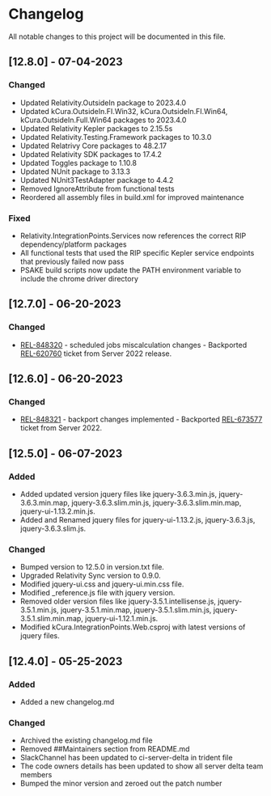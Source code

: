 # Changelog

All notable changes to this project will be documented in this file.

## [12.8.0] - 07-04-2023

### Changed

- Updated Relativity.OutsideIn package to 2023.4.0
- Updated kCura.OutsideIn.FI.Win32, kCura.OutsideIn.FI.Win64, kCura.OutsideIn.Full.Win64 packages to 2023.4.0
- Updated Relativity Kepler packages to 2.15.5s
- Updated Relativity.Testing.Framework packages to 10.3.0
- Updated Relatrivy Core packages to 48.2.17
- Updated Relativity SDK packages to 17.4.2
- Updated Toggles package to 1.10.8
- Updated NUnit package to 3.13.3
- Updated NUnit3TestAdapter package to 4.4.2
- Removed IgnoreAttribute from functional tests
- Reordered all assembly files in build.xml for improved maintenance

### Fixed

- Relativity.IntegrationPoints.Services now references the correct RIP dependency/platform packages
- All functional tests that used the RIP specific Kepler service endpoints that previously failed now pass
- PSAKE build scripts now update the PATH environment variable to include the chrome driver directory

## [12.7.0] - 06-20-2023

### Changed

- [REL-848320](https://jira.kcura.com/browse/REL-848320) - scheduled jobs miscalculation changes - Backported [REL-620760](https://jira.kcura.com/browse/REL-620760) ticket from Server 2022 release.

## [12.6.0] - 06-20-2023

### Changed

- [REL-848321](https://jira.kcura.com/browse/REL-848321) - backport changes implemented - Backported [REL-673577](https://jira.kcura.com/browse/REL-673577) ticket from Server 2022. 

## [12.5.0] - 06-07-2023

### Added

- Added updated version jquery files like jquery-3.6.3.min.js, jquery-3.6.3.min.map, jquery-3.6.3.slim.min.js, jquery-3.6.3.slim.min.map, jquery-ui-1.13.2.min.js.
- Added and Renamed jquery files for jquery-ui-1.13.2.js, jquery-3.6.3.js, jquery-3.6.3.slim.js.

### Changed

- Bumped version to 12.5.0 in version.txt file.
- Upgraded Relativity Sync version to 0.9.0.
- Modified jquery-ui.css and jquery-ui.min.css file.
- Modified _reference.js file with jquery version.
- Removed older version files like jquery-3.5.1.intellisense.js, jquery-3.5.1.min.js, jquery-3.5.1.min.map, jquery-3.5.1.slim.min.js, jquery-3.5.1.slim.min.map, jquery-ui-1.12.1.min.js.
- Modified kCura.IntegrationPoints.Web.csproj with latest versions of jquery files.

## [12.4.0] - 05-25-2023

### Added

- Added a new changelog.md

### Changed

- Archived the existing changelog.md file
- Removed ##Maintainers section from README.md
- SlackChannel has been updated to ci-server-delta in trident file
- The code owners details has been updated to show all server delta team members
- Bumped the minor version and zeroed out the patch number